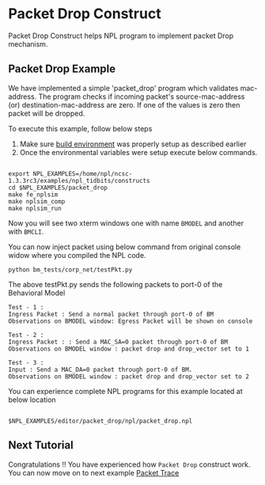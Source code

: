 # Packet Drop Construct

Packet Drop Construct helps NPL program to implement packet Drop mechanism.

## Packet Drop Example 

We have implemented a simple 'packet_drop' program which validates mac-address. The program checks if incoming packet's source-mac-address (or) destination-mac-address are zero. If one of the values is zero then packet will be dropped.


To execute this example, follow below steps

1. Make sure [build environment](https://github.com/nplang/NPL-Tutorials#npl-build-enivronment) was properly setup as described earlier
2. Once the environmental variables were setup execute below commands. 
````

export NPL_EXAMPLES=/home/npl/ncsc-1.3.3rc3/examples/npl_tidbits/constructs
cd $NPL_EXAMPLES/packet_drop
make fe_nplsim
make nplsim_comp
make nplsim_run

````

Now you will see two xterm windows one with name ```BMODEL``` and another with ```BMCLI```. 

You can now inject packet using below command  from original console widow where you compiled the NPL code. 

````
python bm_tests/corp_net/testPkt.py

````

The above testPkt.py sends the following packets to port-0 of the Behavioral Model

````
Test - 1 :
Ingress Packet : Send a normal packet through port-0 of BM
Observations on BMODEL window: Egress Packet will be shown on console

Test - 2 :
Ingress Packet : : Send a MAC_SA=0 packet through port-0 of BM
Observations on BMODEL window : packet drop and drop_vector set to 1

Test - 3 :
Input : Send a MAC_DA=0 packet through port-0 of BM.
Observations on BMODEL window : packet drop and drop_vector set to 2

````

You can experience complete NPL programs for this example located at below location

````

$NPL_EXAMPLES/editor/packet_drop/npl/packet_drop.npl

````

## Next Tutorial 

Congratulations !!
You have experienced how ```Packet Drop``` construct work. You can now move on to next example [Packet Trace](https://github.com/nplang/NPL-Tutorials/blob/master/NPL-Titbits/Packet-Trace)
